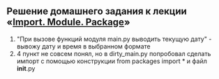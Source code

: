 ## Решение домашнего задания к лекции «[Import. Module. Package](https://github.com/netology-code/py-homeworks-advanced/tree/master/1.Import.Module.Package)»
  1. "При вызове функций модуля main.py выводить текущую дату" - вывожу дату и время в выбранном формате
  1. 4 пункт не совсем понял, но в dirty_main.py попробовал сделать импорт с помощью конструкции from packages import * и файл __init__.py

  
    
